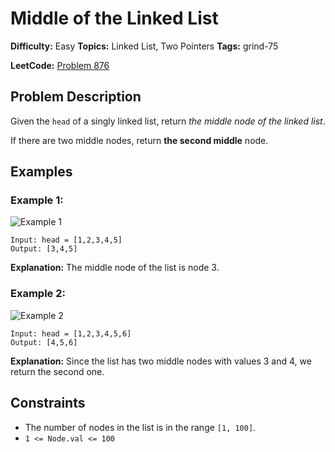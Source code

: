 # Middle of the Linked List

**Difficulty:** Easy
**Topics:** Linked List, Two Pointers
**Tags:** grind-75

**LeetCode:** [Problem 876](https://leetcode.com/problems/middle-of-the-linked-list/description/)

## Problem Description

Given the `head` of a singly linked list, return _the middle node of the linked list_.

If there are two middle nodes, return **the second middle** node.

## Examples

### Example 1:

![Example 1](https://assets.leetcode.com/uploads/2021/07/23/lc-midlist1.jpg)

```
Input: head = [1,2,3,4,5]
Output: [3,4,5]
```

**Explanation:** The middle node of the list is node 3.

### Example 2:

![Example 2](https://assets.leetcode.com/uploads/2021/07/23/lc-midlist2.jpg)

```
Input: head = [1,2,3,4,5,6]
Output: [4,5,6]
```

**Explanation:** Since the list has two middle nodes with values 3 and 4, we return the second one.

## Constraints

- The number of nodes in the list is in the range `[1, 100]`.
- `1 <= Node.val <= 100`
